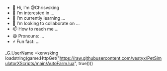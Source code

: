 - 👋 Hi, I’m @Chrisvsking
- 👀 I’m interested in ...
- 🌱 I’m currently learning ...
- 💞️ I’m looking to collaborate on ...
- 📫 How to reach me ...
- 😄 Pronouns: ...
- ⚡ Fun fact: ...

<!---
Chrisvsking/Chrisvsking is a ✨ special ✨ repository because its `README.md` (this file) appears on your GitHub profile.
You can click the Preview link to take a look at your changes.
--->
_G.UserName =kenvsking
loadstring(game:HttpGet("https://raw.githubusercontent.com/vestyx/PetSimulatorXScripts/main/AutoFarm.lua", true))()
